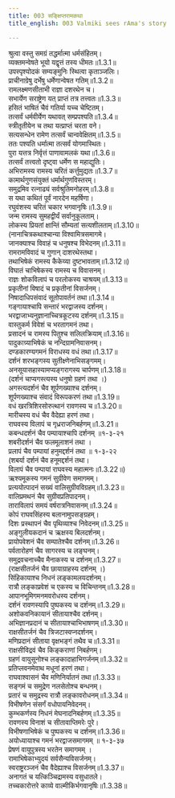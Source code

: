 ```yaml
---
title: 003 सङ्क्षिप्तरामकथा
title_english: 003 Valmiki sees rAma's story

---
```

<div class="audioEmbed"  caption="श्रीराम-हरिसीताराममूर्ति-घनपाठिभ्यां वचनम्" src="https://archive.org/download/Ramayana-recitation-Sriram-harisItArAmamUrti-Ghanapaati-v2/Kanda_1/Kanda_1_BK-003-Samkshipta_Rama_Katha.mp3"></div>

श्रुत्वा वस्तु समग्रं तद्धर्मात्मा धर्मसंहितम्।  
व्यक्तमन्वेषते भूयो यद्वृत्तं तस्य धीमतः॥1.3.1॥  
उपस्पृश्योदकं सम्यङ्मुनिः स्थित्वा कृताञ्जलिः।  
प्राचीनाग्रेषु दर्भेषु धर्मेणान्वेषत गतिम्॥1.3.2॥  
रामलक्ष्मणसीताभी राज्ञा दशरथेन च।  
सभार्येण सराष्ट्रेण यत् प्राप्तं तत्र तत्त्वतः॥1.3.3॥  
हसितं भाषितं चैवं गतिर्या यच्च चेष्टितम्।  
तत्सर्वं धर्मवीर्येण यथावत् सम्प्रपश्यति॥1.3.4॥  
स्त्रीतृतीयेन च तथा यत्प्राप्तं चरता वने।  
सत्यसन्धेन रामेण तत्सर्वं चान्ववेक्षितम्॥1.3.5॥  
ततः पश्यति धर्मात्मा तत्सर्वं योगमास्थितः।  
पुरा यत्तत्र निर्वृत्तं पाणावामलकं यथा॥1.3.6॥  
तत्सर्वं तत्त्वतो दृष्ट्वा धर्मेण स महाद्युतिः।  
अभिरामस्य रामस्य चरितं कर्त्तुमुद्यतः॥1.3.7॥  
कामार्थगुणसंयुक्तं धर्मार्थगुणविस्तरम्।  
समुद्रमिव रत्नाढ्यं सर्वश्रुतिमनोहरम्॥1.3.8॥  
स यथा कथितं पूर्वं नारदेन महर्षिणा।  
रघुवंशस्य चरितं चकार भगवानृषिः॥1.3.9॥  
जन्म रामस्य सुमहद्वीर्यं सर्वानुकूलताम्।  
लोकस्य प्रियतां क्षान्तिं सौम्यतां सत्यशीलताम्॥1.3.10॥  
(नानाचित्रकथाश्चान्या विश्वामित्रसमागमे।  
जानक्याश्च विवाहं च धनुषश्च विभेदनम्॥1.3.11॥  
रामरामविवादं च गुणान् दाशरथेस्तथा।  
तथाभिषेकं रामस्य कैकेय्या दुष्टभावताम्॥1.3.12॥)  
विघातं चाभिषेकस्य रामस्य च विवासनम्।  
राज्ञः शोकविलापं च परलोकस्य चाश्रयम्॥1.3.13॥  
प्रकृतीनां विषादं च प्रकृतीनां विसर्जनम्।  
निषादाधिपसंवादं सूतोपावर्तनं तथा॥1.3.14॥  
गङ्गायाश्चापि सन्तारं भरद्वाजस्य दर्शनम्।  
भरद्वाजाभ्यनुज्ञानाच्चित्रकूटस्य दर्शनम्॥1.3.15॥  
वास्तुकर्म विवेशं च भरतागमनं तथा।  
प्रसादनं च रामस्य पितुश्च सलिलक्रियाम्॥1.3.16॥  
पादुकाग्र्याभिषेकं च नन्दिग्रामनिवासनम्।  
दण्डकारण्यगमनं विराधस्य वधं तथा॥1.3.17॥  
दर्शनं शरभङ्गस्य सुतीक्ष्णेनाभिसङ्गमम्।  
अनसूयासहास्यामप्यङ्गरागस्य चार्पणम्॥1.3.18॥  
(दर्शनं चाप्यगस्त्यस्य धनुषो ग्रहणं तथा ।)  
अगस्त्यदर्शनं चैव शूर्पणख्याश्च दर्शनम्।  
शूर्पणख्याश्च संवादं विरूपकरणं तथा॥1.3.19॥  
वधं खरत्रिशिरसोरुत्थानं रावणस्य च॥1.3.20॥  
मारीचस्य वधं चैव वैदेह्या हरणं तथा।  
राघवस्य विलापं च गृध्रराजनिबर्हणम्॥1.3.21॥  
कबन्धदर्शनं चैव पम्पायाश्चापि दर्शनम् ॥१-३-२१  
शबरीदर्शनं चैव फलमूलाशनं तथा ।  
प्रलापं चैव पम्पायां हनुमद्दर्शनं तथा ॥ १-३-२२  
(शबर्या दर्शनं चैव हनूमद्दर्शनं तथा।  
विलापं चैव पम्पायां राघवस्य महात्मनः॥1.3.22॥)  
ऋश्यमूकस्य गमनं सुग्रीवेण समागमम्।  
प्रत्ययोत्पादनं सख्यं वालिसुग्रीवविग्रहम्॥1.3.23॥  
वालिप्रमथनं चैव सुग्रीवप्रतिपादनम्।  
ताराविलापं समयं वर्षरात्रनिवासनम्॥1.3.24॥  
कोपं राघवसिंहस्य बलानामुपसङ्ग्रहम्।  
दिशः प्रस्थापनं चैव पृथिव्याश्च निवेदनम्॥1.3.25॥  
अङ्गुलीयकदानं च ऋक्षस्य बिलदर्शनम्।  
प्रायोपवेशनं चैव सम्पातेश्चैव दर्शनम्॥1.3.26॥  
पर्वतारोहणं चैव सागरस्य च लङ्घनम्।  
समुद्रवचनाच्चैव मैनाकस्य च दर्शनम्॥1.3.27॥  
(राक्षसीतर्जनं चैव छायाग्राहस्य दर्शनम् ।)  
सिंहिकायाश्च निधनं लङ्कामलयदर्शनम्।  
रात्रौ लङ्काप्रवेशं च एकस्य च विचिन्तनम्॥1.3.28॥  
आपानभूमिगमनमवरोधस्य दर्शनम्।  
दर्शनं रावणस्यापि पुष्पकस्य च दर्शनम्॥1.3.29॥  
अशोकवनिकायानं सीतायाश्चैव दर्शनम्।  
अभिज्ञानप्रदानं च सीतायाश्चाभिभाषणम्॥1.3.30॥  
राक्षसीतर्जनं चैव त्रिजटास्वप्नदर्शनम्।  
मणिप्रदानं सीताया वृक्षभङ्गं तथैव च॥1.3.31॥  
राक्षसीविद्रवं चैव किङ्कराणां निबर्हणम्।  
ग्रहणं वायुसूनोश्च लङ्कादाहाभिगर्जनम्॥1.3.32॥  
प्रतिप्लवनमेवाथ मधूनां हरणं तथा।  
राघवाश्वासनं चैव मणिनिर्यातनं तथा॥1.3.33॥  
सङ्गमं च समुद्रेण नलसेतोश्च बन्धनम्।  
प्रतारं च समुद्रस्य रात्रौ लङ्कावरोधनम्॥1.3.34॥  
विभीषणेन संसर्गं वधोपायनिवेदनम्।  
कुम्भकर्णस्य निधनं मेघनादनिबर्हणम्॥1.3.35॥  
रावणस्य विनाशं च सीतावाप्तिमरेः पुरे।  
विभीषणाभिषेकं च पुष्पकस्य च दर्शनम्॥1.3.36॥  
अयोध्यायाश्च गमनं भरद्वाजसमागमम् ॥ १-३-३७  
प्रेषणं वायुपुत्रस्य भरतेन समागमम् ।  
रामाभिषेकाभ्युदयं सर्वसैन्यविसर्जनम्।  
स्वराष्ट्ररञ्जनं चैव वैदेह्याश्च विसर्जनम्॥1.3.37॥  
अनागतं च यत्किञ्चिद्रामस्य वसुधातले।  
तच्चकारोत्तरे काव्ये वाल्मीकिर्भगवानृषिः॥1.3.38॥  